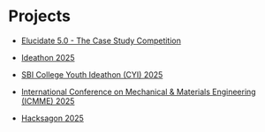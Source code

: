 # Projects

- [Elucidate 5.0 - The Case Study Competition]()
  
- [Ideathon 2025](https://github.com/RISHABH12005/Projects/blob/main/Ideathon-25.md)
  
- [SBI College Youth Ideathon (CYI) 2025](https://github.com/RISHABH12005/Projects/blob/main/SBI-CYI-25.md)
  
- [International Conference on Mechanical & Materials Engineering (ICMME) 2025](https://github.com/RISHABH12005/Projects/blob/main/ICMME-25.md)
  
- [Hacksagon 2025]()
